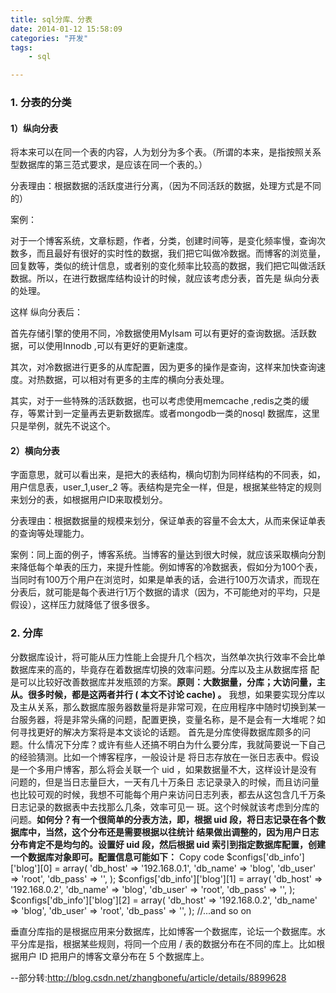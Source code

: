 ```yaml
---
title: sql分库、分表
date: 2014-01-12 15:58:09
categories: "开发"
tags:
	- sql

---
```


### 1. 分表的分类 ###

#### 1）纵向分表 ####

将本来可以在同一个表的内容，人为划分为多个表。（所谓的本来，是指按照关系型数据库的第三范式要求，是应该在同一个表的。）

分表理由：根据数据的活跃度进行分离，（因为不同活跃的数据，处理方式是不同的）

案例：

对于一个博客系统，文章标题，作者，分类，创建时间等，是变化频率慢，查询次数多，而且最好有很好的实时性的数据，我们把它叫做冷数据。而博客的浏览量，回复数等，类似的统计信息，或者别的变化频率比较高的数据，我们把它叫做活跃数据。所以，在进行数据库结构设计的时候，就应该考虑分表，首先是 纵向分表的处理。

这样 纵向分表后：

首先存储引擎的使用不同，冷数据使用MyIsam 可以有更好的查询数据。活跃数据，可以使用Innodb ,可以有更好的更新速度。

其次，对冷数据进行更多的从库配置，因为更多的操作是查询，这样来加快查询速度。对热数据，可以相对有更多的主库的横向分表处理。

其实，对于一些特殊的活跃数据，也可以考虑使用memcache ,redis之类的缓存，等累计到一定量再去更新数据库。或者mongodb一类的nosql 数据库，这里只是举例，就先不说这个。

#### 2）横向分表 ####

字面意思，就可以看出来，是把大的表结构，横向切割为同样结构的不同表，如，用户信息表，user\_1,user\_2 等。表结构是完全一样，但是，根据某些特定的规则来划分的表，如根据用户ID来取模划分。

分表理由：根据数据量的规模来划分，保证单表的容量不会太大，从而来保证单表的查询等处理能力。

案例：同上面的例子，博客系统。当博客的量达到很大时候，就应该采取横向分割来降低每个单表的压力，来提升性能。例如博客的冷数据表，假如分为100个表，当同时有100万个用户在浏览时，如果是单表的话，会进行100万次请求，而现在分表后，就可能是每个表进行1万个数据的请求（因为，不可能绝对的平均，只是假设），这样压力就降低了很多很多。

### 2. 分库 ###

分数据库设计，将可能从压力性能上会提升几个档次，当然单次执行效率不会比单数据库来的高的，毕竟存在着数据库切换的效率问题。分库以及主从数据库搭 配是可以比较好改善数据库并发瓶颈的方案。**原则：大数据量，分库；大访问量，主从。很多时候，都是这两者并行 ( 本文不讨论 cache) 。** 
我想，如果要实现分库以及主从关系，那么数据库服务器数量将是非常可观，在应用程序中随时切换到某一台服务器，将是非常头痛的问题，配置更换，变量名称，是不是会有一大堆呢？如何寻找更好的解决方案将是本文谈论的话题。
首先是分库使得数据库颇多的问题。什么情况下分库？或许有些人还搞不明白为什么要分库，我就简要说一下自己的经验猜测。比如一个博客程序，一般设计是 将日志存放在一张日志表中。假设是一个多用户博客，那么将会关联一个 uid ，如果数据量不大，这样设计是没有问题的，但是当日志量巨大，一天有几十万条日 志记录录入的时候，而且访问量也比较可观的时候，我想不可能每个用户来访问日志列表，都去从这包含几千万条日志记录的数据表中去找那么几条，效率可见一 斑。这个时候就该考虑到分库的问题。**如何分？有一个很简单的分表方法，即，根据 uid 段，将日志记录在各个数据库中，当然，这个分布还是需要根据以往统计 结果做出调整的，因为用户日志分布肯定不是均匀的。设置好 uid 段，然后根据 uid 索引到指定数据库配置，创建一个数据库对象即可。配置信息可能如下：**
Copy code
$configs\['db\_info'\]\['blog'\]\[0\] = array(
'db\_host' => '192.168.0.1',
'db\_name' => 'blog',
'db\_user' => 'root',
'db\_pass' => '',
);
$configs\['db\_info'\]\['blog'\]\[1\] = array(
'db\_host' => '192.168.0.2',
'db\_name' => 'blog',
'db\_user' => 'root',
'db\_pass' => '',
);
$configs\['db\_info'\]\['blog'\]\[2\] = array(
'db\_host' => '192.168.0.2',
'db\_name' => 'blog',
'db\_user' => 'root',
'db\_pass' => '',
);
//...and so on

<!-- \[if !supportEmptyParas\]--> <!-- \[endif\]-->

<!-- \[if !supportEmptyParas\]--> <!-- \[endif\]-->

<!-- \[if !supportEmptyParas\]--> <!-- \[endif\]-->

垂直分库指的是根据应用来分数据库，比如博客一个数据库，论坛一个数据库。水平分库是指，根据某些规则，将同一个应用 / 表的数据分布在不同的库上。比如根据用户 ID 把用户的博客文章分布在 5 个数据库上。


\--部分转:http://blog.csdn.net/zhangbonefu/article/details/8899628